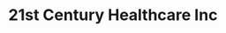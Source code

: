 ---
title: "21st Century Healthcare Inc"
url: /tempe/21st-century-healthcare-inc/
shop: medical supply
---